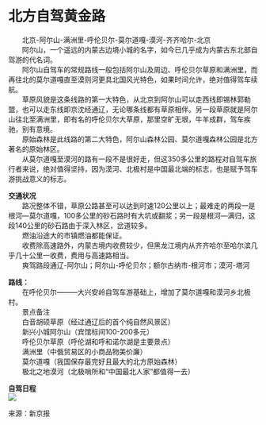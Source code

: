 # 北方自驾黄金路  

&emsp;&emsp;北京-阿尔山-满洲里-呼伦贝尔-莫尔道嘎-漠河-齐齐哈尔-北京  
&emsp;&emsp;阿尔山，一个遥远的内蒙古边境小城的名字，如今已几乎成为内蒙古东北部自驾游的代名词。  
&emsp;&emsp;阿尔山自驾车的常规路线一般包括阿尔山及周边、呼伦贝尔草原和满洲里，而再往北的莫尔道嘎直至漠则河更具北国风光特色，如果时间允许，绝对值得驾车续航。  
&emsp;&emsp;草原风貌是这条线路的第一大特色，从北京到阿尔山可以走西线即锡林郭勒盟，也可以走东线即京沈经通辽，无论哪条线都有草原相伴。另一段草原就是阿尔山往北至满洲里，即有名的呼伦贝尔大草原，那里空旷无垠，牛羊成群，驾车疾驰，别有意境。  
&emsp;&emsp;原始森林是此线路的第二大特色，阿尔山森林公园、莫尔道嘎森林公园是北方著名的原始林区。  
&emsp;&emsp;从莫尔道嘎至漠河的路有一段不是很好走，但这350多公里的路程对自驾车旅行者来说，绝对值得坚持，因为漠河、北极村是中国最北端的标志，也是赋予驾车游挑战意义的标志。  
  
**交通状况**  
&emsp;&emsp;路况整体不错，草原公路甚至可以达到时速120公里以上；最难走的两段一是根河—莫尔道嘎，100多公里的砂石路时有大坑或翻浆；另一段是根河—满归，这段140公里的砂石路由于深入林区，岔道较多。  
&emsp;&emsp;燃油沿途大的市镇燃油都能保证。  
&emsp;&emsp;收费除高速路外，内蒙古境内收费较少，但黑龙江境内从齐齐哈尔至哈尔滨几乎几十公里一收费，费用与高速路相当。  
&emsp;&emsp;爽驾路段通辽-阿尔山；阿尔山-呼伦贝尔；额尔古纳市-根河市；漠河-塔河  
  
**路线：**  
&emsp;&emsp;在呼伦贝尔———大兴安岭自驾车游基础上，增加了莫尔道嘎和漠河乡北极村。  
&emsp;&emsp;景点备注  
&emsp;&emsp;白音胡硕草原（经过通辽后的首个纯自然风景区）  
&emsp;&emsp;新兴小城阿尔山（宾馆标间100-200多元）  
&emsp;&emsp;呼伦贝尔草原（呼伦湖和呼和诺尔湖是主要景点）  
&emsp;&emsp;满洲里（中俄贸易区的小商品物美价廉）  
&emsp;&emsp;莫尔道嘎（我国保存最完好且最大的北方原始森林）  
&emsp;&emsp;极北之地漠河（北极哨所和“中国最北人家”都值得一去）  
  
**自驾日程**  
![](https://raw.staticdn.net/szqq0512/Pic/main/img/202201212035322.png)  
  
来源：新京报  